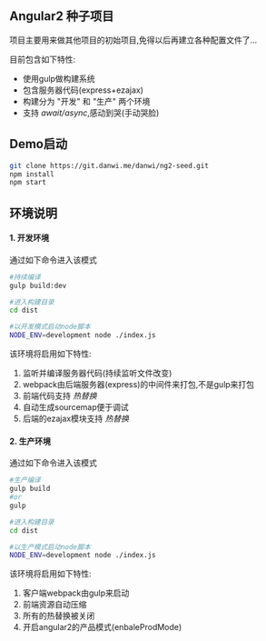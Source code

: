Angular2 种子项目
---
项目主要用来做其他项目的初始项目,免得以后再建立各种配置文件了...  


目前包含如下特性:  
- 使用gulp做构建系统
- 包含服务器代码(express+ezajax)
- 构建分为 "开发" 和 "生产" 两个环境
- 支持 *await/async*,感动到哭(手动哭脸)

Demo启动
---
```bash
git clone https://git.danwi.me/danwi/ng2-seed.git
npm install
npm start
```

环境说明
---
#### 1. 开发环境
通过如下命令进入该模式
```bash
#持续编译
gulp build:dev

#进入构建目录
cd dist

#以开发模式启动node脚本
NODE_ENV=development node ./index.js
```
该环境将启用如下特性:  
1. 监听并编译服务器代码(持续监听文件改变)
2. webpack由后端服务器(express)的中间件来打包,不是gulp来打包
3. 前端代码支持 *热替换*
4. 自动生成sourcemap便于调试
5. 后端的ezajax模块支持 *热替换*

#### 2. 生产环境
通过如下命令进入该模式
```bash
#生产编译
gulp build
#or
gulp

#进入构建目录
cd dist

#以生产模式启动node脚本
NODE_ENV=development node ./index.js
```

该环境将启用如下特性:  
1. 客户端webpack由gulp来启动
2. 前端资源自动压缩
3. 所有的热替换被关闭
4. 开启angular2的产品模式(enbaleProdMode)